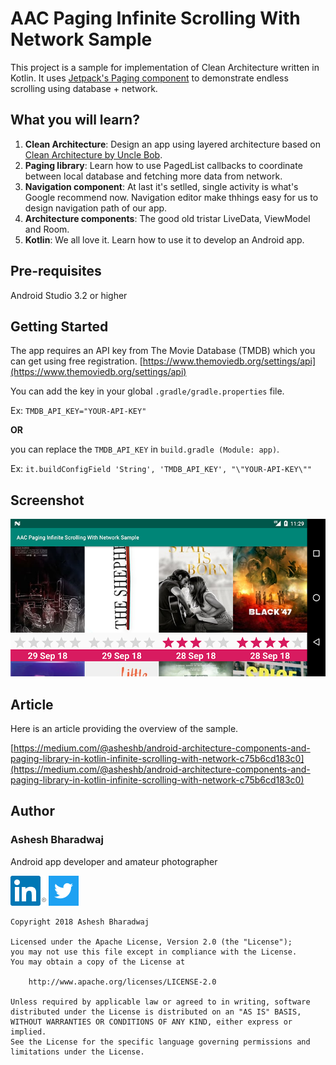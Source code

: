 # AAC Paging Infinite Scrolling With Network Sample

This project is a sample for implementation of Clean Architecture written in Kotlin. It uses [Jetpack's Paging component](https://developer.android.com/topic/libraries/architecture/paging/) to demonstrate endless scrolling using database + network.

## What you will learn?

1. **Clean Architecture**: Design an app using layered architecture based on [Clean Architecture by Uncle Bob](http://blog.cleancoder.com/uncle-bob/2012/08/13/the-clean-architecture.html). 
2. **Paging library**: Learn how to use PagedList callbacks to coordinate between local database and fetching more data from network.
3. **Navigation component**: At last it's setlled, single activity is what's Google recommend now. Navigation editor make thhings easy for us to design navigation path of our app. 
4. **Architecture components**: The good old tristar LiveData, ViewModel and Room.
3. **Kotlin**: We all love it. Learn how to use it to develop an Android app.

## Pre-requisites
Android Studio 3.2 or higher

## Getting Started
The app requires an API key from The Movie Database (TMDB) which you can get using free registration. [https://www.themoviedb.org/settings/api](https://www.themoviedb.org/settings/api)

You can add the key in your global `.gradle/gradle.properties` file. 

Ex: `TMDB_API_KEY="YOUR-API-KEY"`

**OR**

you can replace the `TMDB_API_KEY` in `build.gradle (Module: app)`. 

Ex: `it.buildConfigField 'String', 'TMDB_API_KEY', "\"YOUR-API-KEY\""`

## Screenshot

![AAC Paging Infinite Scrolling With Network Sample Screenshot](art/aacpaginginfinitescrollingwithnetworksample-screenshot.png?raw=true)

## Article

Here is an article providing the overview of the sample. 

[https://medium.com/@asheshb/android-architecture-components-and-paging-library-in-kotlin-infinite-scrolling-with-network-c75b6cd183c0](https://medium.com/@asheshb/android-architecture-components-and-paging-library-in-kotlin-infinite-scrolling-with-network-c75b6cd183c0)


## Author

### Ashesh Bharadwaj

Android app developer and amateur photographer

<a href="https://www.linkedin.com/in/asheshb/"><img src="art/linkedin-logo.png?raw=true" alt="LinkedIn"></a>
<a href="https://twitter.com/asheshbt"><img src="art/twitter-logo.png?raw=true" alt="Twitter"></a>



    Copyright 2018 Ashesh Bharadwaj

    Licensed under the Apache License, Version 2.0 (the "License");
    you may not use this file except in compliance with the License.
    You may obtain a copy of the License at

        http://www.apache.org/licenses/LICENSE-2.0

    Unless required by applicable law or agreed to in writing, software
    distributed under the License is distributed on an "AS IS" BASIS,
    WITHOUT WARRANTIES OR CONDITIONS OF ANY KIND, either express or implied.
    See the License for the specific language governing permissions and
    limitations under the License.

